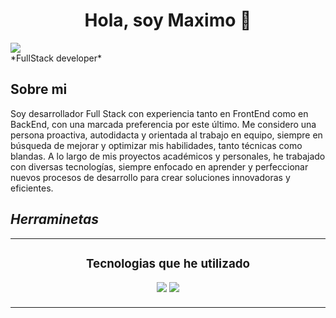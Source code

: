 <div align="center">
<h1 align="center">Hola, soy <a >Maximo</a> 👋</h1>
</div>
<img src="![68747470733a2f2f692e70696e696d672e636f6d2f6f726967696e616c732f38312f31372f38622f38313137386234376138353938663063383163343739396632636464343035372e676966](https://github.com/user-attachments/assets/91803e33-b8b2-4fdd-8ed1-d3d97c0a18e8)
">
<div>
  *FullStack developer*
</div>

## Sobre mi

Soy desarrollador Full Stack con experiencia tanto en FrontEnd como en BackEnd, con una marcada preferencia por este último. Me considero una persona proactiva, autodidacta y orientada al trabajo en equipo, siempre en búsqueda de mejorar y optimizar mis habilidades, tanto técnicas como blandas. A lo largo de mis proyectos académicos y personales, he trabajado con diversas tecnologías, siempre enfocado en aprender y perfeccionar nuevos procesos de desarrollo para crear soluciones innovadoras y eficientes.
<br>

## *Herraminetas*
<table>
<tr>
<td width="50%">
<h3 align="center">Tecnologias que he utilizado</h3>
<div align="center">
<a <img src="![git](https://github.com/user-attachments/assets/f0d73b38-4704-4609-9d4c-fec98ec40a54)
"></a>
<p>
<a >
<img src="![github](https://github.com/user-attachments/assets/361c51a9-3af6-46f4-b43d-9518ebb6baec)
">
</a>
<a >
<img src="![js](https://github.com/user-attachments/assets/1bc9929c-6443-4ac0-9739-fec70abebe57)
">
</a>
